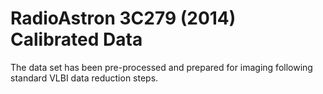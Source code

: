 # RadioAstron 3C279 (2014) Calibrated Data

The data set has been pre-processed and prepared for imaging following standard VLBI data reduction steps.

